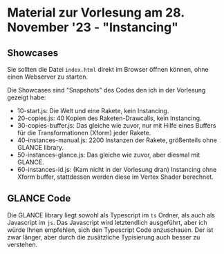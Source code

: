# Material zur Vorlesung am 28. November '23 - "Instancing"

## Showcases

Sie sollten die Datei `index.html` direkt im Browser öffnen können, ohne einen Webserver zu starten.

Die Showcases sind "Snapshots" des Codes den ich in der Vorlesung gezeigt habe:

- 10-start.js:            Die Welt und eine Rakete, kein Instancing.
- 20-copies.js:           40 Kopien des Raketen-Drawcalls, kein Instancing.
- 30-copies-buffer.js:    Das gleiche wie zuvor, nur mit Hilfe eines Buffers für die Transformationen (Xform) jeder Rakete.
- 40-instances-manual.js: 2200 Instanzen der Rakete, größenteils ohne GLANCE library.
- 50-instances-glance.js: Das gleiche wie zuvor, aber diesmal mit GLANCE.
- 60-instances-id.js:     (Kam nicht in der Vorlesung dran) Instancing ohne Xform buffer, stattdessen werden diese im Vertex Shader berechnet.

## GLANCE Code

Die GLANCE library liegt sowohl als Typescript im `ts` Ordner, als auch als Javascript im `js`.
Das Javascript wird letztendlich ausgeführt, aber ich würde Ihnen empfehlen, sich den Typescript Code anzuschauen.
Der ist zwar länger, aber durch die zusätzliche Typisierung auch besser zu verstehen.
